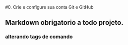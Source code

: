 #0. Crie e configure sua conta Git e GitHub

## Markdown obrigatorio a todo projeto.

### alterando tags de comando
